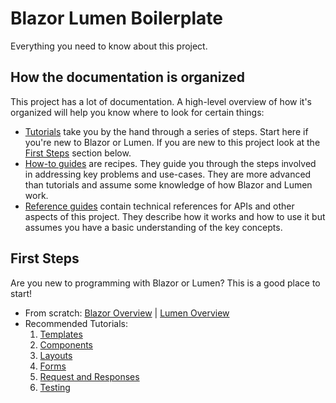 # Blazor Lumen Boilerplate

Everything you need to know about this project.

## How the documentation is organized

This project has a lot of documentation. A high-level overview of how it's organized will help you know where to look for certain things:

- [Tutorials](/tutorials/overview) take you by the hand through a series of steps. Start here if you're new to Blazor or Lumen. If you are new to this project look at the [First Steps](#firststeps) section below.
- [How-to guides](/how-to/overview) are recipes. They guide you through the steps involved in addressing key problems and use-cases. They are more advanced than tutorials and assume some knowledge of how Blazor and Lumen work.
- [Reference guides](/references/overview) contain technical references for APIs and other aspects of this project. They describe how it works and how to use it but assumes you have a basic understanding of the key concepts.

## First Steps

Are you new to programming with Blazor or Lumen? This is a good place to start!

- From scratch: [Blazor Overview](/intros/blazor) | [Lumen Overview](/intros/lumen)
- Recommended Tutorials:
	1. [Templates](/tutorials/templates)
	1. [Components](/tutorials/components)
	1. [Layouts](/tutorials/layouts)
	1. [Forms](/tutorials/forms)
	1. [Request and Responses](/tutorials/request-and-responses)
	1. [Testing](/tutorials/testing)
